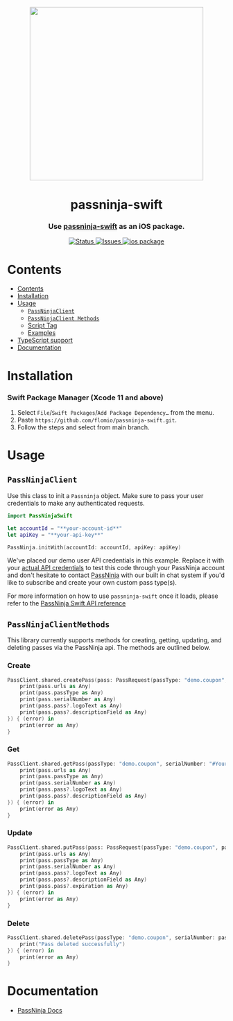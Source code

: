 <p align="center">
    <img width="400px" src=https://user-images.githubusercontent.com/1587270/74537466-25c19e00-4f08-11ea-8cc9-111b6bbf86cc.png>
</p>
<h1 align="center">passninja-swift</h1>
<h3 align="center">
Use <a href="https://passninja.com/docs">passninja-swift</a> as an iOS package.</h3>

<div align="center">
    <a href="https://github.com/flomio/passninja-swift">
        <img alt="Status" src="https://img.shields.io/badge/status-active-success.svg" />
    </a>
    <a href="https://github.com/flomio/passninja-js/issues">
        <img alt="Issues" src="https://img.shields.io/github/issues/flomio/passninja-swift.svg" />
    </a>
    <a href="https://www.ios.com/package/@passninja/passninja-swift">
        <img alt="ios package" src="https://img.shields.io/ios/v/@passninja/passninja-swift.svg?style=flat-square" />
    </a>
</div>

# Contents

- [Contents](#contents)
- [Installation](#installation)
- [Usage](#usage)
  - [`PassNinjaClient`](#passninjaclient)
  - [`PassNinjaClient Methods`](#passninjaclientmethods)
  - [Script Tag](#script-tag)
  - [Examples](#examples)
- [TypeScript support](#typescript-support)
- [Documentation](#documentation)

# Installation
### Swift Package Manager (Xcode 11 and above)
1. Select `File`/`Swift Packages`/`Add Package Dependency…` from the menu.
1. Paste `https://github.com/flomio/passninja-swift.git`.
1. Follow the steps and select from main branch.

# Usage

## `PassNinjaClient`

Use this class to init a `Passninja` object. Make sure to
pass your user credentials to make any authenticated requests.

```swift
import PassNinjaSwift

let accountId = "**your-account-id**"
let apiKey = "**your-api-key**"

PassNinja.initWith(accountId: accountId, apiKey: apiKey)
```

We've placed our demo user API credentials in this example. Replace it with your
[actual API credentials](https://passninja.com/auth/profile) to test this code
through your PassNinja account and don't hesitate to contact
[PassNinja](https://passninja.com) with our built in chat system if you'd like
to subscribe and create your own custom pass type(s).

For more information on how to use `passninja-swift` once it loads, please refer to
the [PassNinja Swift API reference](https://passninja.com/docs/swift)

## `PassNinjaClientMethods`

This library currently supports methods for creating, getting, updating, and
deleting passes via the PassNinja api. The methods are outlined below.

### Create

```swift
PassClient.shared.createPass(pass: PassRequest(passType: "demo.coupon", pass: [discount: '50%', memberName: 'John']), onSuccess: { (pass) in
    print(pass.urls as Any)
    print(pass.passType as Any)
    print(pass.serialNumber as Any)
    print(pass.pass?.logoText as Any)
    print(pass.pass?.descriptionField as Any)
}) { (error) in
    print(error as Any)
}

```

### Get

```swift
PassClient.shared.getPass(passType: "demo.coupon", serialNumber: "#Your pass serial number", onSuccess: { (pass) in
    print(pass.urls as Any)
    print(pass.passType as Any)
    print(pass.serialNumber as Any)
    print(pass.pass?.logoText as Any)
    print(pass.pass?.descriptionField as Any)
}) { (error) in
    print(error as Any)
}
```

### Update

```swift
PassClient.shared.putPass(pass: PassRequest(passType: "demo.coupon", pass: ["passTitle": "Example passTitleValue", "logoText": "Example logoTextValue", "organizationName": "Example organizationNameValue", "description": "Example descriptionValue"], serialNumber: "#Your pass serial number"), onSuccess: { (pass) in
    print(pass.urls as Any)
    print(pass.passType as Any)
    print(pass.serialNumber as Any)
    print(pass.pass?.logoText as Any)
    print(pass.pass?.descriptionField as Any)
    print(pass.pass?.expiration as Any)
}) { (error) in
    print(error as Any)
}
```

### Delete

```swift
PassClient.shared.deletePass(passType: "demo.coupon", serialNumber: pass?.serialNumber ?? "", clientPassData: [:], onSuccess: {
    print("Pass deleted successfully")
}) { (error) in
    print(error as Any)
}
```

# Documentation

- [PassNinja Docs](https://passninja.com/documentation)

